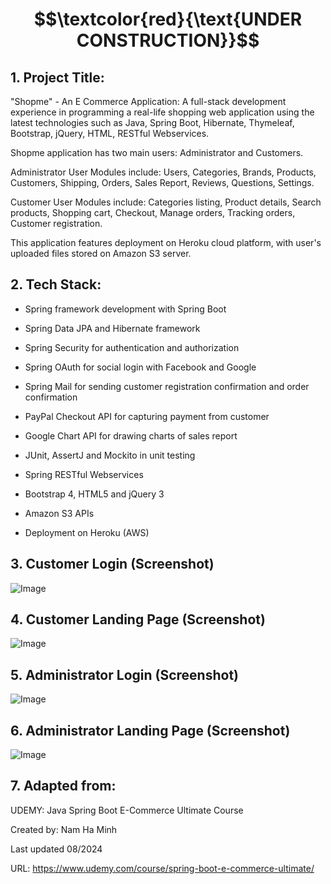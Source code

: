 # $$\textcolor{red}{\text{UNDER CONSTRUCTION}}$$

## 1. Project Title:

"Shopme" - An E Commerce Application: A full-stack development experience in programming a real-life shopping web application using the latest technologies such as Java, Spring Boot, Hibernate, Thymeleaf, Bootstrap, jQuery, HTML, RESTful Webservices.

Shopme application has two main users: Administrator and Customers.

Administrator User Modules include: Users, Categories, Brands, Products, Customers, Shipping, Orders, Sales Report, Reviews, Questions, Settings.

Customer User Modules include: Categories listing, Product details, Search products, Shopping cart, Checkout, Manage orders, Tracking orders, Customer registration.

This application features deployment on Heroku cloud platform, with user's uploaded files stored on Amazon S3 server.

## 2. Tech Stack: 

- Spring framework development with Spring Boot

- Spring Data JPA and Hibernate framework

- Spring Security for authentication and authorization

- Spring OAuth for social login with Facebook and Google

- Spring Mail for sending customer registration confirmation and order confirmation

- PayPal Checkout API for capturing payment from customer

- Google Chart API for drawing charts of sales report

- JUnit, AssertJ and Mockito in unit testing

- Spring RESTful Webservices

- Bootstrap 4, HTML5 and jQuery 3

- Amazon S3 APIs

- Deployment on Heroku (AWS)
  

## 3. Customer Login (Screenshot)

![Image](https://github.com/user-attachments/assets/019ab1e9-75c6-41cc-8497-4324c0dcac50)

## 4. Customer Landing Page (Screenshot)

![Image](https://github.com/user-attachments/assets/7da9d47f-9152-488d-8d33-c2ae160284ea)

## 5. Administrator Login (Screenshot)

![Image](https://github.com/user-attachments/assets/e89427a5-84e5-468c-b14a-5fc69654f287)

## 6. Administrator Landing Page (Screenshot)

![Image](https://github.com/user-attachments/assets/24f5382c-a059-44df-8c0e-66a24c399de6)


## 7. Adapted from: 

UDEMY: Java Spring Boot E-Commerce Ultimate Course

Created by: Nam Ha Minh

Last updated 08/2024

URL: https://www.udemy.com/course/spring-boot-e-commerce-ultimate/
